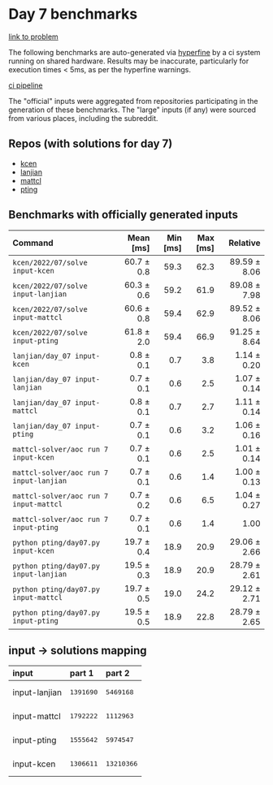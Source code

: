 # Day 7 benchmarks

[link to problem](http://adventofcode.com/2022/day/7)

The following benchmarks are auto-generated via [hyperfine](https://github.com/sharkdp/hyperfine) by a ci system running on shared hardware. Results may be inaccurate, particularly for execution times < 5ms, as per the hyperfine warnings.

[ci pipeline](http://ci.papercode.net:8080/teams/aoc2022/pipelines/aoc-compare-2022)

The "official" inputs were aggregated from repositories participating in the generation of these benchmarks. The "large" inputs (if any) were sourced from various places, including the subreddit.

## Repos (with solutions for day 7)


- [kcen](https://github.com/kcen/AdventOfCode)
- [lanjian](https://github.com/LanJian/aoc-2022)
- [mattcl](https://github.com/mattcl/aoc2022)
- [pting](https://github.com/pting/aoc2022)

## Benchmarks with officially generated inputs
| Command | Mean [ms] | Min [ms] | Max [ms] | Relative |
|:---|---:|---:|---:|---:|
| `kcen/2022/07/solve input-kcen` | 60.7 ± 0.8 | 59.3 | 62.3 | 89.59 ± 8.06 |
| `kcen/2022/07/solve input-lanjian` | 60.3 ± 0.6 | 59.2 | 61.9 | 89.08 ± 7.98 |
| `kcen/2022/07/solve input-mattcl` | 60.6 ± 0.8 | 59.4 | 62.9 | 89.52 ± 8.06 |
| `kcen/2022/07/solve input-pting` | 61.8 ± 2.0 | 59.4 | 66.9 | 91.25 ± 8.64 |
| `lanjian/day_07 input-kcen` | 0.8 ± 0.1 | 0.7 | 3.8 | 1.14 ± 0.20 |
| `lanjian/day_07 input-lanjian` | 0.7 ± 0.1 | 0.6 | 2.5 | 1.07 ± 0.14 |
| `lanjian/day_07 input-mattcl` | 0.8 ± 0.1 | 0.7 | 2.7 | 1.11 ± 0.14 |
| `lanjian/day_07 input-pting` | 0.7 ± 0.1 | 0.6 | 3.2 | 1.06 ± 0.16 |
| `mattcl-solver/aoc run 7 input-kcen` | 0.7 ± 0.1 | 0.6 | 2.5 | 1.01 ± 0.14 |
| `mattcl-solver/aoc run 7 input-lanjian` | 0.7 ± 0.1 | 0.6 | 1.4 | 1.00 ± 0.13 |
| `mattcl-solver/aoc run 7 input-mattcl` | 0.7 ± 0.2 | 0.6 | 6.5 | 1.04 ± 0.27 |
| `mattcl-solver/aoc run 7 input-pting` | 0.7 ± 0.1 | 0.6 | 1.4 | 1.00 |
| `python pting/day07.py input-kcen` | 19.7 ± 0.4 | 18.9 | 20.9 | 29.06 ± 2.66 |
| `python pting/day07.py input-lanjian` | 19.5 ± 0.3 | 18.9 | 20.9 | 28.79 ± 2.61 |
| `python pting/day07.py input-mattcl` | 19.7 ± 0.5 | 19.0 | 24.2 | 29.12 ± 2.71 |
| `python pting/day07.py input-pting` | 19.5 ± 0.5 | 18.9 | 22.8 | 28.79 ± 2.65 |

## input -> solutions mapping
|input|part 1|part 2|
|:---|:---|:---|
|input-lanjian|<pre>1391690</pre>|<pre>5469168</pre>|
|input-mattcl|<pre>1792222</pre>|<pre>1112963</pre>|
|input-pting|<pre>1555642</pre>|<pre>5974547</pre>|
|input-kcen|<pre>1306611</pre>|<pre>13210366</pre>|
